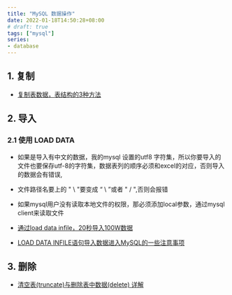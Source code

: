 ```yaml
---
title: "MySQL 数据操作"
date: 2022-01-18T14:50:28+08:00
# draft: true
tags: ["mysql"]
series:
- database
---
```


## 1. 复制

- [复制表数据，表结构的3种方法](http://blog.51yip.com/mysql/1311.html)

## 2. 导入

### 2.1 使用 LOAD DATA

- 如果是导入有中文的数据，我的mysql 设置的utf8 字符集，所以你要导入的 文件也要保存utf-8的字符集，数据表列的顺序必须和excel的对应，否则导入的数据会有错误,
- 文件路径名要上的 " \ "要变成 “ \ ”或者 " / ",否则会报错
- 如果mysql用户没有读取本地文件的权限，那必须添加local参数，通过mysql client来读取文件

- [通过load data infile，20秒导入100W数据](https://blog.csdn.net/JavaReact/article/details/78854283)
- [LOAD DATA INFILE语句导入数据进入MySQL的一些注意事项](https://www.jianshu.com/p/dc94471d6778)

## 3. 删除

 - [清空表(truncate)与删除表中数据(delete) 详解](https://blog.csdn.net/chenshun123/article/details/79676446)